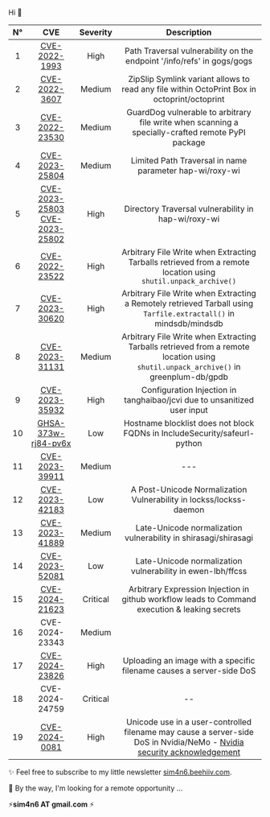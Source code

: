 Hi 👋

|N°| CVE 	| Severity 	| Description 	|
|:--:	|:---:	|:--------:	|:-----------:	|
|1 |   [CVE-2022-1993](https://github.com/advisories/GHSA-6vcc-v9vw-g2x5)   	|      High     	|        Path Traversal vulnerability on the endpoint '/info/refs' in gogs/gogs       	|
|2 |   [CVE-2022-3607](https://huntr.dev/bounties/2d1db3c9-93e8-4902-a55b-5ea53c22aa11/)   	|      Medium      	|      ZipSlip Symlink variant allows to read any file within OctoPrint Box in octoprint/octoprint         	|
|3 |  [CVE-2022-23530](https://github.com/advisories/GHSA-78m5-jpmf-ch7v)   	|      Medium    	|      GuardDog vulnerable to arbitrary file write when scanning a specially-crafted remote PyPI package       	|    
|4 |  [CVE-2023-25804](https://github.com/hap-wi/roxy-wi/security/advisories/GHSA-69j6-crq8-rrhv)   	|     Medium     	|     Limited Path Traversal in name parameter hap-wi/roxy-wi        	|
|5 |  [CVE-2023-25803](https://github.com/hap-wi/roxy-wi/security/advisories/GHSA-cv9w-j9gh-5j3w) [CVE-2023-25802](https://github.com/hap-wi/roxy-wi/security/advisories/GHSA-qcmp-q5h3-784m)  	|    High    	|        Directory Traversal vulnerability in hap-wi/roxy-wi       	|
|6 |   [CVE-2022-23522](https://github.com/mindsdb/mindsdb/security/advisories/GHSA-7x45-phmr-9wqp)  	|    High      	|        Arbitrary File Write when Extracting Tarballs retrieved from a remote location using `shutil.unpack_archive()`       	|
|7 |   [CVE-2023-30620](https://github.com/mindsdb/mindsdb/security/advisories/GHSA-2g5w-29q9-w6hx)  	|    High      	|         Arbitrary File Write when Extracting a Remotely retrieved Tarball using `Tarfile.extractall()` in mindsdb/mindsdb        	|
|8 |   [CVE-2023-31131](https://github.com/greenplum-db/gpdb/security/advisories/GHSA-hgm9-2q42-c7f3)  	|    Medium      	|     Arbitrary File Write when Extracting Tarballs retrieved from a remote location using `shutil.unpack_archive()` in greenplum-db/gpdb        	|
|9 |   [CVE-2023-35932](https://github.com/tanghaibao/jcvi/security/advisories/GHSA-x49m-3cw7-gq5q)  	|    High      	|    Configuration Injection in tanghaibao/jcvi due to unsanitized user input     	|
|10 |   [GHSA-373w-rj84-pv6x](https://github.com/IncludeSecurity/safeurl-python/security/advisories/GHSA-373w-rj84-pv6x)  	|    Low    	|    Hostname blocklist does not block FQDNs in IncludeSecurity/safeurl-python 	|
|11 |   [CVE-2023-39911]()  	|    Medium    	|    ---  	|
|12 |   [CVE-2023-42183](https://nvd.nist.gov/vuln/detail/CVE-2023-42183)  	|    Low    	|     A Post-Unicode Normalization Vulnerability in lockss/lockss-daemon  |
|13 |   [CVE-2023-41889](https://nvd.nist.gov/vuln/detail/CVE-2023-41889) 	|    Medium   	|     Late-Unicode normalization vulnerability in shirasagi/shirasagi   	|
|14 |   [CVE-2023-52081](https://github.com/ewen-lbh/ffcss/security/advisories/GHSA-wpmx-564x-h2mh) 	|   Low   	| Late-Unicode normalization vulnerability in ewen-lbh/ffcss   	|
|15 |   [CVE-2024-21623](https://github.com/mehah/otclient/security/advisories/GHSA-q6gr-wc79-v589)   | Critical |  Arbitrary Expression Injection in github workflow leads to Command execution & leaking secrets |
|16 | CVE-2024-23343 | Medium | |
|17 | [CVE-2024-23826](https://github.com/spbu-se/spbu_se_site/security/advisories/GHSA-5vfc-v7hg-pvwm) | High |  Uploading an image with a specific filename causes a server-side DoS |
|18 |  CVE-2024-24759 | Critical | -- |
|19 |  [CVE-2024-0081](https://github.com/NVIDIA/NeMo/security/advisories/GHSA-x392-p65g-4rxx) | High | Unicode use in a user-controlled filename may cause a server-side DoS in Nvidia/NeMo - [Nvidia security acknowledgement](https://www.nvidia.com/en-us/security/acknowledgements/) | 

 ✨ Feel free to subscribe to my little newsletter [sim4n6.beehiiv.com](https://sim4n6.beehiiv.com). 
 
 💬 By the way, I'm looking for a remote opportunity ... 
 
 ⚡**sim4n6 AT gmail.com** ⚡
 
 
